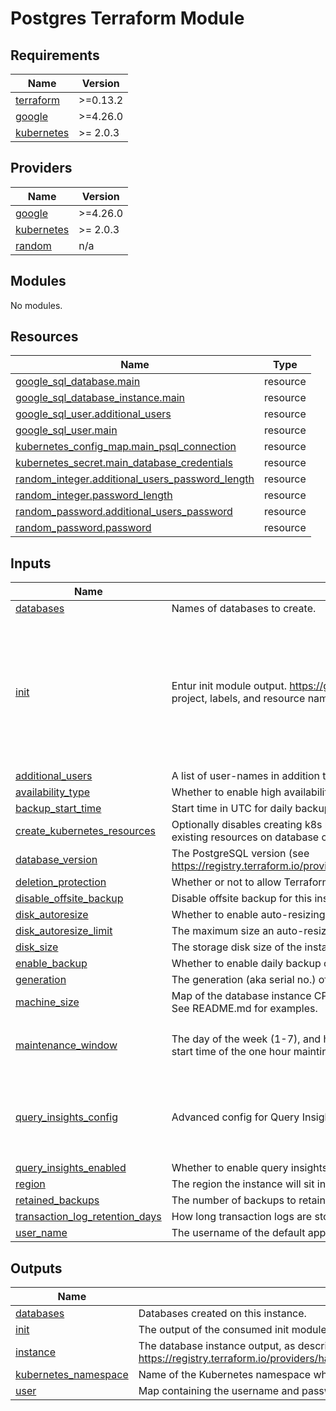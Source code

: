 # Postgres Terraform Module #

<!-- BEGIN_TF_DOCS -->
## Requirements

| Name | Version |
|------|---------|
| <a name="requirement_terraform"></a> [terraform](#requirement\_terraform) | >=0.13.2 |
| <a name="requirement_google"></a> [google](#requirement\_google) | >=4.26.0 |
| <a name="requirement_kubernetes"></a> [kubernetes](#requirement\_kubernetes) | >= 2.0.3 |

## Providers

| Name | Version |
|------|---------|
| <a name="provider_google"></a> [google](#provider\_google) | >=4.26.0 |
| <a name="provider_kubernetes"></a> [kubernetes](#provider\_kubernetes) | >= 2.0.3 |
| <a name="provider_random"></a> [random](#provider\_random) | n/a |

## Modules

No modules.

## Resources

| Name | Type |
|------|------|
| [google_sql_database.main](https://registry.terraform.io/providers/hashicorp/google/latest/docs/resources/sql_database) | resource |
| [google_sql_database_instance.main](https://registry.terraform.io/providers/hashicorp/google/latest/docs/resources/sql_database_instance) | resource |
| [google_sql_user.additional_users](https://registry.terraform.io/providers/hashicorp/google/latest/docs/resources/sql_user) | resource |
| [google_sql_user.main](https://registry.terraform.io/providers/hashicorp/google/latest/docs/resources/sql_user) | resource |
| [kubernetes_config_map.main_psql_connection](https://registry.terraform.io/providers/hashicorp/kubernetes/latest/docs/resources/config_map) | resource |
| [kubernetes_secret.main_database_credentials](https://registry.terraform.io/providers/hashicorp/kubernetes/latest/docs/resources/secret) | resource |
| [random_integer.additional_users_password_length](https://registry.terraform.io/providers/hashicorp/random/latest/docs/resources/integer) | resource |
| [random_integer.password_length](https://registry.terraform.io/providers/hashicorp/random/latest/docs/resources/integer) | resource |
| [random_password.additional_users_password](https://registry.terraform.io/providers/hashicorp/random/latest/docs/resources/password) | resource |
| [random_password.password](https://registry.terraform.io/providers/hashicorp/random/latest/docs/resources/password) | resource |

## Inputs

| Name | Description | Type | Default | Required |
|------|-------------|------|---------|:--------:|
| <a name="input_databases"></a> [databases](#input\_databases) | Names of databases to create. | `list(string)` | n/a | yes |
| <a name="input_init"></a> [init](#input\_init) | Entur init module output. https://github.com/entur/terraform-google-init. Used to determine application name, application project, labels, and resource names. | <pre>object({<br>    app = object({<br>      id         = string<br>      name       = string<br>      owner      = string<br>      project_id = string<br>    })<br>    environment   = string<br>    labels        = map(string)<br>    is_production = bool<br>  })</pre> | n/a | yes |
| <a name="input_additional_users"></a> [additional\_users](#input\_additional\_users) | A list of user-names in addition to the main user that should be created. | `list(string)` | `[]` | no |
| <a name="input_availability_type"></a> [availability\_type](#input\_availability\_type) | Whether to enable high availability with automatic failover over multiple zones ('REGIONAL') vs. single zone ('ZONAL'). | `string` | `null` | no |
| <a name="input_backup_start_time"></a> [backup\_start\_time](#input\_backup\_start\_time) | Start time in UTC for daily backup job in the format HH:MM. This is the start time of a 4 hour time window. | `string` | `"00:00"` | no |
| <a name="input_create_kubernetes_resources"></a> [create\_kubernetes\_resources](#input\_create\_kubernetes\_resources) | Optionally disables creating k8s resources -psql-connection and -psql-credentials. Can be used to avoic overwriting existing resources on database creation. | `bool` | `true` | no |
| <a name="input_database_version"></a> [database\_version](#input\_database\_version) | The PostgreSQL version (see https://registry.terraform.io/providers/hashicorp/google/latest/docs/resources/sql_database_instance#database_version). | `string` | `"POSTGRES_14"` | no |
| <a name="input_deletion_protection"></a> [deletion\_protection](#input\_deletion\_protection) | Whether or not to allow Terraform to destroy the instance. | `bool` | `null` | no |
| <a name="input_disable_offsite_backup"></a> [disable\_offsite\_backup](#input\_disable\_offsite\_backup) | Disable offsite backup for this instance. Offsite backup is only applied to production environments. | `bool` | `false` | no |
| <a name="input_disk_autoresize"></a> [disk\_autoresize](#input\_disk\_autoresize) | Whether to enable auto-resizing of the storage disk. | `bool` | `true` | no |
| <a name="input_disk_autoresize_limit"></a> [disk\_autoresize\_limit](#input\_disk\_autoresize\_limit) | The maximum size an auto-resized disk can reach. Default is 500 for production, 50 for non-production. | `number` | `null` | no |
| <a name="input_disk_size"></a> [disk\_size](#input\_disk\_size) | The storage disk size of the instance. Default is 10 (GB). Only takes effect if disk\_autoresize is set to 'false'. | `number` | `10` | no |
| <a name="input_enable_backup"></a> [enable\_backup](#input\_enable\_backup) | Whether to enable daily backup of databases. | `bool` | `true` | no |
| <a name="input_generation"></a> [generation](#input\_generation) | The generation (aka serial no.) of the instance. Starts at 1, ends at 999. Will be padded with leading zeros. | `number` | `1` | no |
| <a name="input_machine_size"></a> [machine\_size](#input\_machine\_size) | Map of the database instance CPU count (cpu) and memory sizes in MB (memory). Optionally, set a tier override (tier). See README.md for examples. | `map` | `null` | no |
| <a name="input_maintenance_window"></a> [maintenance\_window](#input\_maintenance\_window) | The day of the week (1-7), and hour of the day (0-24) in UTC to perform database instance maintenance. This is the start time of the one hour maintinance window. | <pre>object({<br>    day  = number<br>    hour = number<br>  })</pre> | <pre>{<br>  "day": 2,<br>  "hour": 0<br>}</pre> | no |
| <a name="input_query_insights_config"></a> [query\_insights\_config](#input\_query\_insights\_config) | Advanced config for Query Insights. | <pre>object({<br>    query_string_length     = number<br>    record_application_tags = bool<br>    record_client_address   = bool<br>  })</pre> | <pre>{<br>  "query_string_length": 1024,<br>  "record_application_tags": false,<br>  "record_client_address": false<br>}</pre> | no |
| <a name="input_query_insights_enabled"></a> [query\_insights\_enabled](#input\_query\_insights\_enabled) | Whether to enable query insights (7 day retention). | `bool` | `false` | no |
| <a name="input_region"></a> [region](#input\_region) | The region the instance will sit in. | `string` | `"europe-west1"` | no |
| <a name="input_retained_backups"></a> [retained\_backups](#input\_retained\_backups) | The number of backups to retain. Default is 30 for production, 7 for non-production. | `number` | `null` | no |
| <a name="input_transaction_log_retention_days"></a> [transaction\_log\_retention\_days](#input\_transaction\_log\_retention\_days) | How long transaction logs are stored (1-7). | `number` | `7` | no |
| <a name="input_user_name"></a> [user\_name](#input\_user\_name) | The username of the default application user. Defaults to the app ID. | `string` | `null` | no |

## Outputs

| Name | Description |
|------|-------------|
| <a name="output_databases"></a> [databases](#output\_databases) | Databases created on this instance. |
| <a name="output_init"></a> [init](#output\_init) | The output of the consumed init module. |
| <a name="output_instance"></a> [instance](#output\_instance) | The database instance output, as described in https://registry.terraform.io/providers/hashicorp/google/latest/docs/resources/sql_database_instance. |
| <a name="output_kubernetes_namespace"></a> [kubernetes\_namespace](#output\_kubernetes\_namespace) | Name of the Kubernetes namespace where config maps and secrets are deployed. |
| <a name="output_user"></a> [user](#output\_user) | Map containing the username and password of the default application user. |
<!-- END_TF_DOCS -->